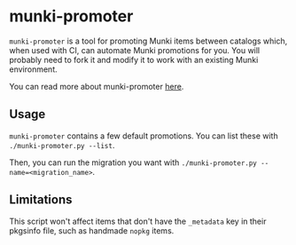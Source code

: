 # munki-promoter
`munki-promoter` is a tool for promoting Munki items between catalogs which, when used with CI, can automate Munki promotions for you. You will probably need to fork it and modify it to work with an existing Munki environment.

You can read more about munki-promoter [here](https://jc0b.computer/posts/munki-promoter-automatic-munki).

## Usage
`munki-promoter` contains a few default promotions. You can list these with `./munki-promoter.py --list`.

Then, you can run the migration you want with `./munki-promoter.py --name=<migration_name>`.

## Limitations
This script won't affect items that don't have the `_metadata` key in their pkgsinfo file, such as handmade `nopkg` items.